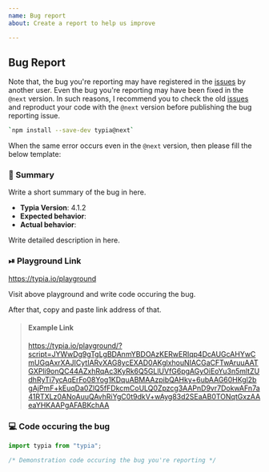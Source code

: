 ```yaml
---
name: Bug report
about: Create a report to help us improve

---
```


## Bug Report
Note that, the bug you're reporting may have registered in the [issues](https://github.com/samchon/typia/search?type=issues) by another user. Even the bug you're reporting may have been fixed in the `@next` version. In such reasons, I recommend you to check the old [issues](https://github.com/samchon/typia/search?type=issues) and reproduct your code with the `@next` version before publishing the bug reporting issue.

```bash
`npm install --save-dev typia@next`
```

When the same error occurs even in the `@next` version, then please fill the below template:



### 📝 Summary
Write a short summary of the bug in here.

  - **Typia Version**: 4.1.2
  - **Expected behavior**: 
  - **Actual behavior**: 

Write detailed description in here.



### ⏯ Playground Link
https://typia.io/playground

Visit above playground and write code occuring the bug.

After that, copy and paste link address of that.

> #### Example Link
> https://typia.io/playground/?script=JYWwDg9gTgLgBDAnmYBDOAzKERwERIqp4DcAUGcAHYwCmUGqAxrXAJICytIARvXAG8ycEXAD0AKglxhouNIACGaCFTwAruuAATGXPli9onQC44AZxhRqAc3KyRk6Q5GLlUVfG6pgAGyOiEoYu3n5mltZUdhRyTi7ycAqErFo08Yog1KDquABMAAzpibQAHky+6ubAAG60HKgl2bgAjPmF+kEuqDa0ZlQ5fFDkcmCoULQ0Zpzcg3AAPnD9vr7DokwAFn7a41RTXLz0ANoAuuQAvhRiYgC0t9dkV+wAyg83d2SEaAB0TONqtGxzAAeaYHKAAPgAFABKchAA



### 💻 Code occuring the bug
```typescript
import typia from "typia";

/* Demonstration code occuring the bug you're reporting */
```
